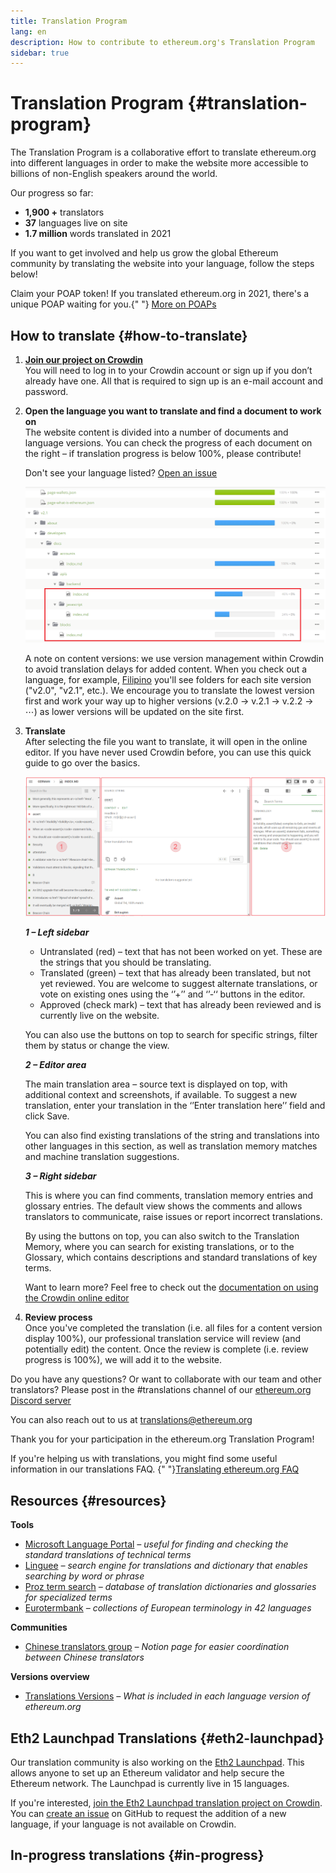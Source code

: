 ```yaml
---
title: Translation Program
lang: en
description: How to contribute to ethereum.org's Translation Program
sidebar: true
---
```


# Translation Program {#translation-program}

The Translation Program is a collaborative effort to translate ethereum.org into different languages in order to make the website more accessible to billions of non-English speakers around the world.

Our progress so far:

- **1,900 +** translators
- **37** languages live on site
- **1.7 million** words translated in 2021

If you want to get involved and help us grow the global Ethereum community by translating the website into your language, follow the steps below!

<InfoBanner shouldCenter emoji=":tada:">
  Claim your POAP token! If you translated ethereum.org in 2021, there's a unique POAP waiting for you.{" "}
  <a href="https://ethereum.org/en/contributing/#poap">More on POAPs</a>
</InfoBanner>

## How to translate {#how-to-translate}

1. **[Join our project on Crowdin](https://crowdin.com/project/ethereum-org/invite)**  
   You will need to log in to your Crowdin account or sign up if you don’t already have one. All that is required to sign up is an e-mail account and password.

2. **Open the language you want to translate and find a document to work on**  
   The website content is divided into a number of documents and language versions. You can check the progress of each document on the right – if translation progress is below 100%, please contribute!

   Don't see your language listed? [Open an issue](https://github.com/ethereum/ethereum-org-website/issues/new/choose)

   ![Translated and untranslated files on Crowdin](./crowdin-files.png)

   A note on content versions: we use version management within Crowdin to avoid translation delays for added content. When you check out a language, for example, [Filipino](https://crowdin.com/project/ethereum-org/fil#) you'll see folders for each site version ("v2.0", "v2.1", etc.).
   We encourage you to translate the lowest version first and work your way up to higher versions (v.2.0 → v.2.1 → v.2.2 → ⋯) as lower versions will be updated on the site first.

3. **Translate**  
   After selecting the file you want to translate, it will open in the online editor. If you have never used Crowdin before, you can use this quick guide to go over the basics.

   ![Crowdin online editor](./online-editor.png)

   **_1 – Left sidebar_**

   - Untranslated (red) – text that has not been worked on yet. These are the strings that you should be translating.
   - Translated (green) – text that has already been translated, but not yet reviewed. You are welcome to suggest alternate translations, or vote on existing ones using the ‘’+’’ and ‘’-‘‘ buttons in the editor.
   - Approved (check mark) – text that has already been reviewed and is currently live on the website.

   You can also use the buttons on top to search for specific strings, filter them by status or change the view.

   **_2 – Editor area_**

   The main translation area – source text is displayed on top, with additional context and screenshots, if available.
   To suggest a new translation, enter your translation in the ‘’Enter translation here’’ field and click Save.

   You can also find existing translations of the string and translations into other languages in this section, as well as translation memory matches and machine translation suggestions.

   **_3 – Right sidebar_**

   This is where you can find comments, translation memory entries and glossary entries. The default view shows the comments and allows translators to communicate, raise issues or report incorrect translations.

   By using the buttons on top, you can also switch to the Translation Memory, where you can search for existing translations, or to the Glossary, which contains descriptions and standard translations of key terms.

   Want to learn more? Feel free to check out the [documentation on using the Crowdin online editor](https://support.crowdin.com/online-editor/)

4. **Review process**  
   Once you've completed the translation (i.e. all files for a content version display 100%), our professional translation service will review (and potentially edit) the content. Once the review is complete (i.e. review progress is 100%), we will add it to the website.

Do you have any questions? Or want to collaborate with our team and other translators? Please post in the #translations channel of our [ethereum.org Discord server](https://discord.gg/6WX7E97)

You can also reach out to us at translations@ethereum.org

Thank you for your participation in the ethereum.org Translation Program!

<InfoBanner shouldCenter emoji=":information_source:">
  If you're helping us with translations, you might find some useful information in our translations FAQ. 
  {" "}<a href="/en/contributing/translation-program/translation-guide/">Translating ethereum.org FAQ</a>
</InfoBanner>

## Resources {#resources}

**Tools**

- [Microsoft Language Portal](https://www.microsoft.com/en-us/language)
  _– useful for finding and checking the standard translations of technical terms_
- [Linguee](https://www.linguee.com/)
  _– search engine for translations and dictionary that enables searching by word or phrase_
- [Proz term search](https://www.proz.com/search/)
  _– database of translation dictionaries and glossaries for specialized terms_
- [Eurotermbank](https://www.eurotermbank.com/)
  _– collections of European terminology in 42 languages_

**Communities**

- [Chinese translators group](https://www.notion.so/Ethereum-org-05375fe0a94c4214acaf90f42ba40171)
  _– Notion page for easier coordination between Chinese translators_

**Versions overview**

- [Translations Versions](/contributing/translation-program/translation-versions/) _– What is included in each language version of ethereum.org_

## Eth2 Launchpad Translations {#eth2-launchpad}

Our translation community is also working on the [Eth2 Launchpad](https://launchpad.ethereum.org/en/). This allows anyone to set up an Ethereum validator and help secure the Ethereum network. The Launchpad is currently live in 15 languages.

If you're interested, [join the Eth2 Launchpad translation project on Crowdin](https://crowdin.com/project/launchpad-translation). You can [create an issue](https://github.com/ethereum/ethereum-org-website/issues/new/choose) on GitHub to request the addition of a new language, if your language is not available on Crowdin.

## In-progress translations {#in-progress}

<TranslationsInProgress />
